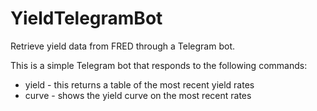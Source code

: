 # YieldTelegramBot
Retrieve yield data from FRED through a Telegram bot.

This is a simple Telegram bot that responds to the following commands:
- yield  - this returns a table of the most recent yield rates
- curve  - shows the yield curve on the most recent rates
